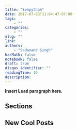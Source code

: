 ```yaml
---
title: "Svmpython"
date: 2017-07-03T11:04:47-07:00
tags:
    - ""
categories:
    - ""
slug: ""
link:
authors:
    - "Sadanand Singh"
hasMath: false
notebook: false
draft: true
disqus_identifier: ""
readingTime: 10
description:
---
```


**Insert Lead paragraph here.**

<!--more-->

<!--TOC-->

## Sections

## New Cool Posts
